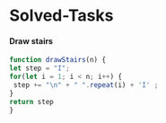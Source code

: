 # Solved-Tasks
####  Draw stairs
```javascript
function drawStairs(n) {
let step = "I";
for(let i = 1; i < n; i++) {
 step += "\n" + " ".repeat(i) + 'I' ;
}
return step
}
```


